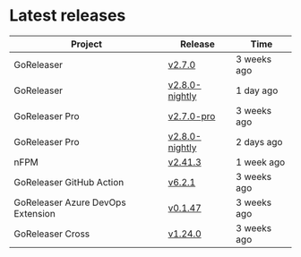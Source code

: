 # Latest releases

| Project                           | Release                                                                                         | Time        |
| --------------------------------- | ----------------------------------------------------------------------------------------------- | ----------- |
| GoReleaser | [v2.7.0](https://github.com/goreleaser/goreleaser/releases/tag/v2.7.0) | 3 weeks ago |
| GoReleaser | [v2.8.0-nightly](https://github.com/goreleaser/goreleaser/releases/tag/nightly) | 1 day ago |
| GoReleaser Pro | [v2.7.0-pro](https://github.com/goreleaser/goreleaser-pro/releases/tag/v2.7.0-pro) | 3 weeks ago |
| GoReleaser Pro | [v2.8.0-nightly](https://github.com/goreleaser/goreleaser-pro/releases/tag/nightly) | 2 days ago |
| nFPM | [v2.41.3](https://github.com/goreleaser/nfpm/releases/tag/v2.41.3) | 1 week ago |
| GoReleaser GitHub Action | [v6.2.1](https://github.com/goreleaser/goreleaser-action/releases/tag/v6.2.1) | 3 weeks ago |
| GoReleaser Azure DevOps Extension | [v0.1.47](https://github.com/goreleaser/goreleaser-azure-devops-extension/releases/tag/v0.1.47) | 3 weeks ago |
| GoReleaser Cross | [v1.24.0](https://github.com/goreleaser/goreleaser-cross/releases/tag/v1.24.0) | 3 weeks ago |
